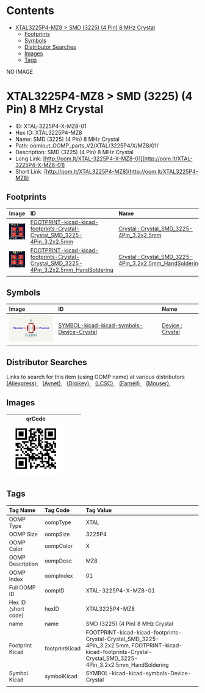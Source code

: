 



Contents
========

* [XTAL3225P4-MZ8 > SMD (3225) (4 Pin) 8 MHz Crystal](#xtal3225p4-mz8--smd-3225-4-pin-8-mhz-crystal)
	* [Footprints](#footprints)
	* [Symbols](#symbols)
	* [Distributor Searches](#distributor-searches)
	* [Images](#images)
	* [Tags](#tags)
  
NO IMAGE  
# XTAL3225P4-MZ8 > SMD (3225) (4 Pin) 8 MHz Crystal

- ID: XTAL-3225P4-X-MZ8-01
- Hex ID: XTAL3225P4-MZ8
- Name: SMD (3225) (4 Pin) 8 MHz Crystal
- Path: oomlout_OOMP_parts_V2/XTAL/3225P4/X/MZ8/01/
- Description: SMD (3225) (4 Pin) 8 MHz Crystal
- Long Link: [http://oom.lt/XTAL-3225P4-X-MZ8-01](http://oom.lt/XTAL-3225P4-X-MZ8-01)
- Short Link: [http://oom.lt/XTAL3225P4-MZ8](http://oom.lt/XTAL3225P4-MZ8)

## Footprints
  

|Image|ID|Name|
| :--- | :--- | :--- |
|[![](https://raw.githubusercontent.com/oomlout/oomlout_OOMP_eda_V2/main/FOOTPRINT/kicad/kicad-footprints/Crystal/Crystal_SMD_3225-4Pin_3.2x2.5mm/image_140.png)](https://github.com/oomlout/oomlout_OOMP_eda_V2/tree/main/FOOTPRINT/kicad/kicad-footprints/Crystal/Crystal_SMD_3225-4Pin_3.2x2.5mm/)|[FOOTPRINT-kicad-kicad-footprints-Crystal-Crystal_SMD_3225-4Pin_3.2x2.5mm](https://github.com/oomlout/oomlout_OOMP_eda_V2/tree/main/FOOTPRINT/kicad/kicad-footprints/Crystal/Crystal_SMD_3225-4Pin_3.2x2.5mm/)|[Crystal : Crystal_SMD_3225-4Pin_3.2x2.5mm](https://github.com/oomlout/oomlout_OOMP_eda_V2/tree/main/FOOTPRINT/kicad/kicad-footprints/Crystal/Crystal_SMD_3225-4Pin_3.2x2.5mm/)|
|[![](https://raw.githubusercontent.com/oomlout/oomlout_OOMP_eda_V2/main/FOOTPRINT/kicad/kicad-footprints/Crystal/Crystal_SMD_3225-4Pin_3.2x2.5mm_HandSoldering/image_140.png)](https://github.com/oomlout/oomlout_OOMP_eda_V2/tree/main/FOOTPRINT/kicad/kicad-footprints/Crystal/Crystal_SMD_3225-4Pin_3.2x2.5mm_HandSoldering/)|[FOOTPRINT-kicad-kicad-footprints-Crystal-Crystal_SMD_3225-4Pin_3.2x2.5mm_HandSoldering](https://github.com/oomlout/oomlout_OOMP_eda_V2/tree/main/FOOTPRINT/kicad/kicad-footprints/Crystal/Crystal_SMD_3225-4Pin_3.2x2.5mm_HandSoldering/)|[Crystal : Crystal_SMD_3225-4Pin_3.2x2.5mm_HandSoldering](https://github.com/oomlout/oomlout_OOMP_eda_V2/tree/main/FOOTPRINT/kicad/kicad-footprints/Crystal/Crystal_SMD_3225-4Pin_3.2x2.5mm_HandSoldering/)|
||||

## Symbols
  

|Image|ID|Name|
| :--- | :--- | :--- |
|[![](https://raw.githubusercontent.com/oomlout/oomlout_OOMP_eda_V2/main/SYMBOL/kicad/kicad-symbols/Device/Crystal/image_140.png)](https://github.com/oomlout/oomlout_OOMP_eda_V2/tree/main/SYMBOL/kicad/kicad-symbols/Device/Crystal/)|[SYMBOL-kicad-kicad-symbols-Device-Crystal](https://github.com/oomlout/oomlout_OOMP_eda_V2/tree/main/SYMBOL/kicad/kicad-symbols/Device/Crystal/)|[Device : Crystal](https://github.com/oomlout/oomlout_OOMP_eda_V2/tree/main/SYMBOL/kicad/kicad-symbols/Device/Crystal/)|
||||

## Distributor Searches
  
Links to search for this item (using OOMP name) at various distributors  
[(Aliexpress) ](https://www.aliexpress.com/wholesale?SearchText=1117SMD+3225+4+Pin+8+MHz+Crystal)&nbsp;&nbsp;&nbsp;[(Avnet) ](https://www.avnet.com/shop/us/search/SMD+3225+4+Pin+8+MHz+Crystal)&nbsp;&nbsp;&nbsp;[(Digikey) ](https://www.digikey.co.uk/en/products/result?s=SMD+3225+4+Pin+8+MHz+Crystal)&nbsp;&nbsp;&nbsp;[(LCSC) ](https://www.lcsc.com/search?q=SMD+3225+4+Pin+8+MHz+Crystal)&nbsp;&nbsp;&nbsp;[(Farnell) ](https://uk.farnell.com/search?st=SMD+3225+4+Pin+8+MHz+Crystal)&nbsp;&nbsp;&nbsp;[(Mouser) ](https://www.mouser.com/c/?q=SMD+3225+4+Pin+8+MHz+Crystal)&nbsp;&nbsp;&nbsp;
## Images
  

|qrCode<br>[![](https://raw.githubusercontent.com/oomlout/oomlout_OOMP_parts_V2/main/XTAL/3225P4/X/MZ8/01/qrCode_140.png)](https://github.com/oomlout/oomlout_OOMP_parts_V2/tree/main/XTAL/3225P4/X/MZ8/01/qrCode.png)||||
| :---: | :---: | :---: | :---: |

## Tags
  

|Tag Name|Tag Code|Tag Value|
| :--- | :--- | :--- |
|OOMP Type|oompType|XTAL|
|OOMP Size|oompSize|3225P4|
|OOMP Color|oompColor|X|
|OOMP Description|oompDesc|MZ8|
|OOMP Index|oompIndex|01|
|Full OOMP ID|oompID|XTAL-3225P4-X-MZ8-01|
|Hex ID (short code)|hexID|XTAL3225P4-MZ8|
|name|name|SMD (3225) (4 Pin) 8 MHz Crystal|
|Footprint Kicad|footprintKicad|FOOTPRINT-kicad-kicad-footprints-Crystal-Crystal_SMD_3225-4Pin_3.2x2.5mm, FOOTPRINT-kicad-kicad-footprints-Crystal-Crystal_SMD_3225-4Pin_3.2x2.5mm_HandSoldering|
|Symbol Kicad|symbolKicad|SYMBOL-kicad-kicad-symbols-Device-Crystal|
||||

